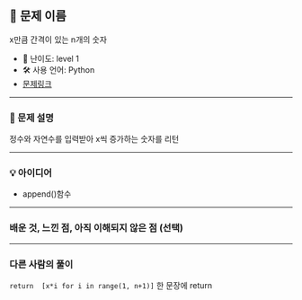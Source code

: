 ## 📘 문제 이름

x만큼 간격이 있는 n개의 숫자

- 🧩 난이도: level 1
- 🛠 사용 언어: Python
- [문제링크](https://school.programmers.co.kr/learn/courses/30/lessons/12954)

---

### 🧠 문제 설명

정수와 자연수를 입력받아 x씩 증가하는 숫자를 리턴

---

### 💡 아이디어

- append()함수

---

### 배운 것, 느낀 점, 아직 이해되지 않은 점 (선택)

---

### 다른 사람의 풀이

`return  [x*i for i in range(1, n+1)]` 한 문장에 return

